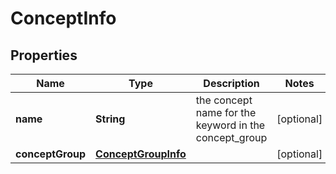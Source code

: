 

# ConceptInfo


## Properties

| Name | Type | Description | Notes |
|------------ | ------------- | ------------- | -------------|
|**name** | **String** | the concept name for the keyword in the concept_group |  [optional] |
|**conceptGroup** | [**ConceptGroupInfo**](ConceptGroupInfo.md) |  |  [optional] |



